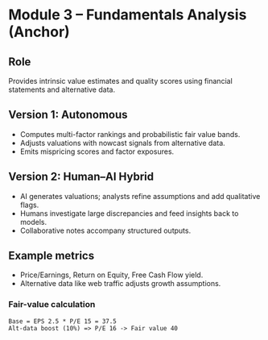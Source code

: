 # Module 3 – Fundamentals Analysis (Anchor)

## Role
Provides intrinsic value estimates and quality scores using financial statements and alternative data.

## Version 1: Autonomous
- Computes multi-factor rankings and probabilistic fair value bands.
- Adjusts valuations with nowcast signals from alternative data.
- Emits mispricing scores and factor exposures.

## Version 2: Human–AI Hybrid
- AI generates valuations; analysts refine assumptions and add qualitative flags.
- Humans investigate large discrepancies and feed insights back to models.
- Collaborative notes accompany structured outputs.

## Example metrics
- Price/Earnings, Return on Equity, Free Cash Flow yield.
- Alternative data like web traffic adjusts growth assumptions.

### Fair-value calculation
```
Base = EPS 2.5 * P/E 15 = 37.5
Alt-data boost (10%) => P/E 16 -> Fair value 40
```
